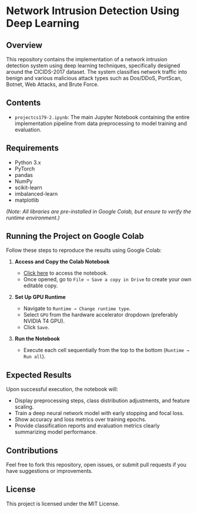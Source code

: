 # Network Intrusion Detection Using Deep Learning

## Overview

This repository contains the implementation of a network intrusion detection system using deep learning techniques, specifically designed around the CICIDS-2017 dataset. The system classifies network traffic into benign and various malicious attack types such as Dos/DDoS, PortScan, Botnet, Web Attacks, and Brute Force.

## Contents

* `projectcs179-2.ipynb`: The main Jupyter Notebook containing the entire implementation pipeline from data preprocessing to model training and evaluation.

## Requirements

* Python 3.x
* PyTorch
* pandas
* NumPy
* scikit-learn
* imbalanced-learn
* matplotlib

*(Note: All libraries are pre-installed in Google Colab, but ensure to verify the runtime environment.)*

## Running the Project on Google Colab

Follow these steps to reproduce the results using Google Colab:

1. **Access and Copy the Colab Notebook**

   * [Click here](https://colab.research.google.com/drive/1cRktoDsjCEUolQL5vpRR73VX3F6xrssZ?usp=sharing) to access the notebook.
   * Once opened, go to `File → Save a copy in Drive` to create your own editable copy.

2. **Set Up GPU Runtime**

   * Navigate to `Runtime → Change runtime type`.
   * Select `GPU` from the hardware accelerator dropdown (preferably NVIDIA T4 GPU).
   * Click `Save`.

3. **Run the Notebook**

   * Execute each cell sequentially from the top to the bottom (`Runtime → Run all`).

## Expected Results

Upon successful execution, the notebook will:

* Display preprocessing steps, class distribution adjustments, and feature scaling.
* Train a deep neural network model with early stopping and focal loss.
* Show accuracy and loss metrics over training epochs.
* Provide classification reports and evaluation metrics clearly summarizing model performance.

## Contributions

Feel free to fork this repository, open issues, or submit pull requests if you have suggestions or improvements.

## License

This project is licensed under the MIT License.
